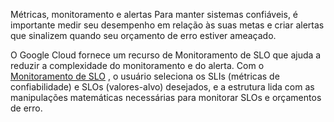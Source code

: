 Métricas, monitoramento e alertas 
Para manter sistemas confiáveis, é importante medir seu desempenho em relação às suas metas e criar alertas que sinalizem quando seu orçamento de erro estiver ameaçado.

O Google Cloud fornece um recurso de Monitoramento de SLO que ajuda a reduzir a complexidade do monitoramento e do alerta. Com o [Monitoramento de SLO](https://cloud.google.com/stackdriver/docs/solutions/slo-monitoring) , o usuário seleciona os SLIs (métricas de confiabilidade) e SLOs (valores-alvo) desejados, e a estrutura lida com as manipulações matemáticas necessárias para monitorar SLOs e orçamentos de erro.